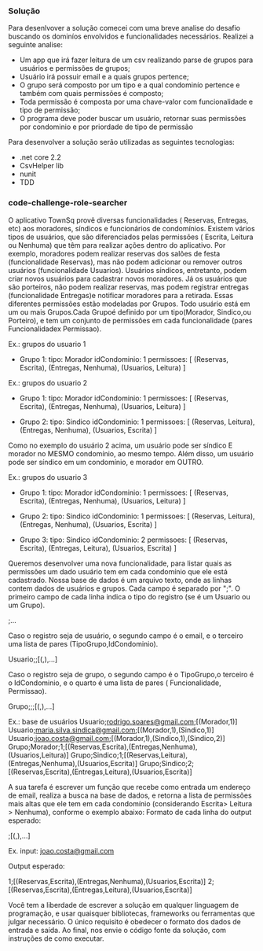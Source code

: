 ### Solução
Para desenlvover a solução comecei com uma breve analise do desafio buscando os 
dominíos envolvidos e funcionalidades necessários. Realizei a seguinte analise:

- Um app que irá fazer leitura de um csv realizando parse de grupos para usuários e permissões de grupos;
- Usuário irá possuir email e a quais grupos pertence;
- O grupo será composto por um tipo e a qual condominío pertence e também com quais permissões é composto;
- Toda permissão é composta por uma chave-valor com funcionalidade e tipo de permissão;
- O programa deve poder buscar um usuário, retornar suas permissões por condominio e por priordade de tipo de permissão

Para desenvolver a solução serão utilizadas as seguintes tecnologias:

- .net core 2.2
- CsvHelper lib
- nunit
- TDD

### code-challenge-role-searcher

O aplicativo TownSq provê diversas funcionalidades ( Reservas, Entregas, etc) aos 
moradores, síndicos e funcionários de condomínios. 
Existem vários tipos de usuários, que são diferenciados pelas permissões ( Escrita, 
Leitura ou Nenhuma) que têm para realizar ações dentro do aplicativo. 
Por exemplo, moradores podem realizar reservas dos salões de festa 
(funcionalidade Reservas), mas não podem adicionar ou remover outros usuários 
(funcionalidade Usuarios)​. Usuários síndicos, entretanto, podem criar novos usuários para 
cadastrar novos moradores. Já os usuários que são porteiros, não podem realizar reservas, 
mas podem registrar entregas (funcionalidade Entregas)​e notificar moradores para a 
retirada. Essas diferentes permissões estão modeladas por Grupos. Todo usuário está em um 
ou mais Grupos.​Cada Grupo​é definido por um tipo​(Morador, Sindico,​ou Porteiro), e tem um 
conjunto de permissões em cada funcionalidade (pares Funcionalidade​x Permissao)​. 

Ex.: grupos do usuario 1 

- Grupo 1: 
tipo: Morador 
idCondominio: 1 
permissoes: [ (Reservas, Escrita), (Entregas, Nenhuma), (Usuarios, Leitura) ] 

Ex.: grupos do usuario 2 

- Grupo 1: 
tipo: Morador 
idCondominio: 1 
permissoes: [ (Reservas, Escrita), (Entregas, Nenhuma), (Usuarios, Leitura) ] 

- Grupo 2: 
tipo: Sindico 
idCondominio: 1 
permissoes: [ (Reservas, Leitura), (Entregas, Nenhuma), (Usuarios, Escrita) ] 

Como no exemplo do usuário 2 acima, um usuário pode ser síndico E morador no 
MESMO condomínio, ao mesmo tempo. Além disso, um usuário pode ser síndico em um 
condomínio, e morador em OUTRO. 

Ex.: grupos do usuario 3 

- Grupo 1: 
tipo: Morador 
idCondominio: 1 
permissoes: [ (Reservas, Escrita), (Entregas, Nenhuma), (Usuarios, Leitura) ] 

- Grupo 2: 
tipo: Sindico 
idCondominio: 1 
permissoes: [ (Reservas, Leitura), (Entregas, Nenhuma), (Usuarios, Escrita) ] 

- Grupo 3: 
tipo: Sindico 
idCondominio: 2 
permissoes: [ (Reservas, Escrita), (Entregas, Leitura), (Usuarios, Escrita) ] 

Queremos desenvolver uma nova funcionalidade, para listar quais as permissões um 
dado usuário tem em cada condomínio que ele está cadastrado. 
Nossa base de dados é um arquivo texto, onde as linhas contem dados de usuários e 
grupos. Cada campo é separado por ";". O primeiro campo de cada linha indica o tipo do 
registro (se é um Usuario ou um Grupo). 

<TipoRegistro>;... 

Caso o registro seja de usuário, o segundo campo é o email, e o terceiro uma lista de 
pares (TipoGrupo,​IdCondominio). 

Usuario;<email>;[(<TipoGrupo>,<IdCondominio>),...] 

Caso o registro seja de grupo, o segundo campo é o TipoGrupo,​o terceiro é o 
IdCondominio, e o quarto é uma lista de pares ( Funcionalidade,​Permissao)​. 

Grupo;<TipoGrupo>;<IdCondominio>;[(<Funcionalidade>,<Permissao>),...] 

Ex.: base de usuários 
Usuario;rodrigo.soares@gmail.com;[(Morador,1)] 
Usuario;maria.silva.sindica@gmail.com;[(Morador,1),(Sindico,1)] 
Usuario;joao.costa@gmail.com;[(Morador,1),(Sindico,1),(Sindico,2)] 
Grupo;Morador;1;[(Reservas,Escrita),(Entregas,Nenhuma),(Usuarios,Leitura)] 
Grupo;Sindico;1;[(Reservas,Leitura),(Entregas,Nenhuma),(Usuarios,Escrita)] 
Grupo;Sindico;2;[(Reservas,Escrita),(Entregas,Leitura),(Usuarios,Escrita)] 

A sua tarefa é escrever um função que recebe como entrada um endereço de email, 
realiza a busca na base de dados, e retorna a lista de permissões mais altas que ele tem em 
cada condomínio (considerando Escrita​> Leitura​> Nenhuma), conforme o exemplo abaixo: 
Formato de cada linha do output esperado: 

<IdCondominio>;[(<Funcionalidade>,<Permissao>),...] 

Ex. input: 
joao.costa@gmail.com 

Output esperado: 

1;[(Reservas,Escrita),(Entregas,Nenhuma),(Usuarios,Escrita)] 
2;[(Reservas,Escrita),(Entregas,Leitura),(Usuarios,Escrita)] 

Você tem a liberdade de escrever a solução em qualquer linguagem de programação, 
e usar quaisquer bibliotecas, frameworks ou ferramentas que julgar necessário. O único 
requisito é obedecer o formato dos dados de entrada e saída. 
Ao final, nos envie o código fonte da solução, com instruções de como executar. 


